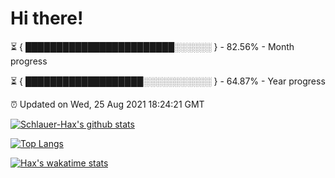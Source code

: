 # Hi there!

⏳ { ████████████████████████░░░░░░ } - 82.56% - Month progress

⏳ { ███████████████████░░░░░░░░░░░ } - 64.87% - Year progress

⏰ Updated on Wed, 25 Aug 2021 18:24:21 GMT


[![Schlauer-Hax's github stats](https://github-readme-stats.vercel.app/api?username=Schlauer-Hax&show_icons=true&theme=dark&count_private=true)](https://github.com/Schlauer-Hax)


[![Top Langs](https://github-readme-stats.vercel.app/api/top-langs/?username=Schlauer-Hax&layout=compact&theme=dark)](https://github.com/Schlauer-Hax?tab=repositories)


[![Hax's wakatime stats](https://github-readme-stats.vercel.app/api/wakatime?username=Hax&theme=dark)](https://wakatime.com/@Hax)

